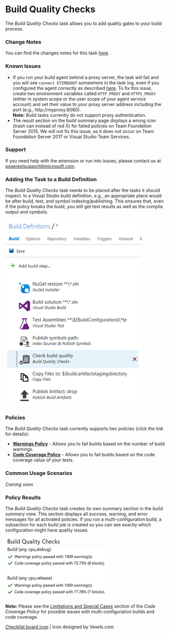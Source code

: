 # Build Quality Checks
The *Build Quality Checks* task allows you to add quality gates to your build process.

### Change Notes
You can find the changes notes for this task [here](https://github.com/almtcger/VstsExtensions/blob/master/BuildQualityChecks/en-US/changeNotes.md).

### Known Issues
- If you run your build agent behind a proxy server, the task will fail and you will see `connect ETIMEDOUT` somewhere in the
  task log, even if you configured the agent correctly as described [here](https://github.com/Microsoft/vsts-agent/blob/master/docs/start/proxyconfig.md).
  To fix this issue, create two environment variables called `HTTP_PROXY` and `HTTPS_PROXY` (either in system scope or the user scope of
  your agent service account) and set their value to your proxy server address including the port (e.g., http://myproxy:8080).  
  **Note:** Build tasks currently do not support proxy authentication.
- The result section on the build summary page displays a wrong icon (trash can instead of red X) for failed policies on Team Foundation
  Server 2015. We will not fix this issue, as it does not occur on Team Foundation Server 2017 or Visual Studio Team Services.

### Support
If you need help with the extension or run into issues, please contact us at <a href='&#109;&#97;&#105;&#108;&#116;&#111;&#58;&#112;&#115;&#103;&#101;&#114;&#101;&#120;&#116;&#115;&#117;&#112;&#112;&#111;&#114;&#116;&#64;&#109;&#105;&#99;&#114;&#111;&#115;&#111;&#102;&#116;&#46;&#99;&#111;&#109;'>&#112;&#115;&#103;&#101;&#114;&#101;&#120;&#116;&#115;&#117;&#112;&#112;&#111;&#114;&#116;&#64;&#109;&#105;&#99;&#114;&#111;&#115;&#111;&#102;&#116;&#46;&#99;&#111;&#109;</a>.

### Adding the Task to a Build Definition
The *Build Quality Checks* task needs to be placed after the tasks it should inspect. In a Visual Studio build definition, e.g., an
appropriate place would be after build, test, and symbol indexing/publishing. This ensures that, even if the policy breaks the
build, you still get test results as well as the compile output and symbols.

![Task Placement](../assets/AddTask.png "Proper placement of the Build Quality Checks task")

### Policies
The *Build Quality Checks* task currently supports two policies (click the link for details):

- **[Warnings Policy](https://github.com/almtcger/VstsExtensions/blob/master/BuildQualityChecks/en-US/WarningsPolicy.md)** - Allows
  you to fail builds based on the number of build warnings.
- **[Code Coverage Policy](https://github.com/almtcger/VstsExtensions/blob/master/BuildQualityChecks/en-US/CodeCoveragePolicy.md)** -
  Allows you to fail builds based on the code coverage value of your tests.

### Common Usage Scenarios
*Coming soon*

### Policy Results
The *Build Quality Checks* task creates its own summary section in the build summary view. This section displays all success,
warning, and error messages for all activated policies. If you run a multi-configuration build, a subsection for each build
job is created so you can see exactly which configuration might have quality issues.

![Policy Result](../assets/PolicyResult.png "Build Quality Checks Summary Section")

**Note:** Please see the [Limitations and Special Cases](https://github.com/almtcger/VstsExtensions/blob/master/BuildQualityChecks/en-US/CodeCoveragePolicy.md)
section of the *Code Coverage Policy* for possible issues with multi-configuration builds and code coverage.

[Checklist board icon](https://www.vexels.com/vectors/png-svg/129767/checklist-board-icon) | Icon designed by Vexels.com
